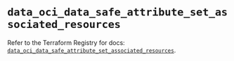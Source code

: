 # `data_oci_data_safe_attribute_set_associated_resources`

Refer to the Terraform Registry for docs: [`data_oci_data_safe_attribute_set_associated_resources`](https://registry.terraform.io/providers/hashicorp/oci/7.19.0/docs/data-sources/data_safe_attribute_set_associated_resources).
